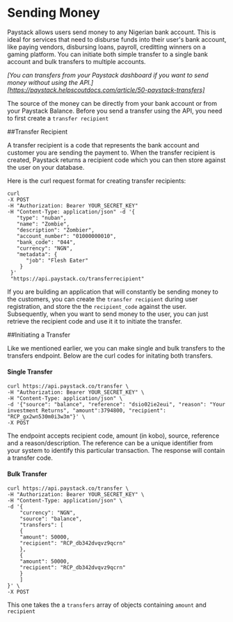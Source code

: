 # Sending Money

Paystack allows users send money to any Nigerian bank account. This is ideal for services that need to disburse funds into their user's bank account, like paying vendors, disbursing loans, payroll, creditting winners on a gaming platform. You can initiate both simple transfer to a single bank account and bulk transfers to multiple accounts.

*[You can transfers from your Paystack dashboard if you want to send money without using the API.][https://paystack.helpscoutdocs.com/article/50-paystack-transfers]* 

The source of the money can be directly from your bank account or from your Paystack Balance. Before you send a transfer using the API, you need to first create a `transfer recipient`

##Transfer Recipient

A transfer recipient is a code that represents the bank account and customer you are sending the payment to. When the transfer recipient is created, Paystack returns a recipient code which you can then store against the user on your database.

Here is the curl request format for creating transfer recipients:

```
curl 
-X POST 
-H "Authorization: Bearer YOUR_SECRET_KEY" 
-H "Content-Type: application/json" -d '{ 
   "type": "nuban",
   "name": "Zombie",
   "description": "Zombier",
   "account_number": "01000000010",
   "bank_code": "044",
   "currency": "NGN",
   "metadata": {
      "job": "Flesh Eater"
    }
 }' 
 "https://api.paystack.co/transferrecipient"
```

If you are building an application that will constantly be sending money to the customers, you can create the `transfer recipient` during user registration, and store the the `recipient_code` against the user. Subsequently, when you want to send money to the user, you can just retrieve the recipient code and use it it to initiate the transfer.

##Initiating a Transfer

Like we mentioned earlier, we you can make single and  bulk transfers to the transfers endpoint. Below are the curl codes for initating both transfers.

#### Single Transfer

```
curl https://api.paystack.co/transfer \
-H "Authorization: Bearer YOUR_SECRET_KEY" \
-H "Content-Type: application/json" \
-d '{"source": "balance", "reference": "dsio02ie2eui", "reason": "Your investment Returns", "amount":3794800, "recipient": "RCP_gx2wn530m0i3w3m"}' \
-X POST
```

The endpoint accepts recipient code, amount (in kobo), source, reference and a reason/description. The reference can be a unique identifier from your system to identify this particular transaction. The response will contain a transfer code.

#### Bulk Transfer

```
curl https://api.paystack.co/transfer \
-H "Authorization: Bearer YOUR_SECRET_KEY" \
-H "Content-Type: application/json" \
-d '{
	"currency": "NGN",
	"source": "balance",
	"transfers": [
	{
	"amount": 50000,
	"recipient": "RCP_db342dvqvz9qcrn"
	},
	{
	"amount": 50000,
	"recipient": "RCP_db342dvqvz9qcrn"
	}
	]
}' \
-X POST
```

This one takes the a `transfers` array of objects containing `amount` and `recipient` 